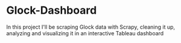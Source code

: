 # Glock-Dashboard
In this project I'll be scraping Glock data with Scrapy, cleaning it up, analyzing and visualizing it in an interactive Tableau dashboard
